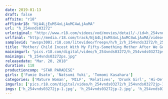 ```yaml
---
date: 2019-01-13
draft: false
affsite: "r18"
afflinkr18: "NjA4LjEuMS4xLjAuMC4wLjAuMA"
url: "h_254vnds03272"
urloriginal: "http://www.r18.com/videos/vod/movies/detail/-/id=h_254vnds03272"
urlfinal: "http://media.r18.com/track/NjA4LjEuMS4xLjAuMC4wLjAuMA/videos/vod/movies/detail/-/id=h_254vnds03272"
samplevid: "awspv3001.r18.com/litevideo/freepv/h/h_2/h_254vnds3272/h_254vnds3272_dmb_w.mp4"
title: "Mother/ Child Incest With My Fifty-Something Mother After We Got Drunk And Stupid"
mainimgurl: "pics.r18.com/digital/video/h_254vnds03272/h_254vnds03272ps.jpg"
mainimgs: "h_254vnds03272ps.jpg"
releasedate: "Mar. 20, 2018"
duration: 118
productioncomp: "STAR PARADISE"
girls: ['Fumie Osato', 'Natsumi Yuki', 'Tomomi Kasahara']
categories: ['Mature Woman', 'MILF', 'Relatives', 'Drunk Girl', 'Hi-Def']
imgurls: ['pics.r18.com/digital/video/h_254vnds03272/h_254vnds03272jp-1.jpg', 'pics.r18.com/digital/video/h_254vnds03272/h_254vnds03272jp-2.jpg', 'pics.r18.com/digital/video/h_254vnds03272/h_254vnds03272jp-3.jpg', 'pics.r18.com/digital/video/h_254vnds03272/h_254vnds03272jp-4.jpg', 'pics.r18.com/digital/video/h_254vnds03272/h_254vnds03272jp-5.jpg', 'pics.r18.com/digital/video/h_254vnds03272/h_254vnds03272jp-6.jpg', 'pics.r18.com/digital/video/h_254vnds03272/h_254vnds03272jp-7.jpg', 'pics.r18.com/digital/video/h_254vnds03272/h_254vnds03272jp-8.jpg', 'pics.r18.com/digital/video/h_254vnds03272/h_254vnds03272jp-9.jpg', 'pics.r18.com/digital/video/h_254vnds03272/h_254vnds03272jp-10.jpg', 'pics.r18.com/digital/video/h_254vnds03272/h_254vnds03272jp-11.jpg', 'pics.r18.com/digital/video/h_254vnds03272/h_254vnds03272jp-12.jpg', 'pics.r18.com/digital/video/h_254vnds03272/h_254vnds03272jp-13.jpg', 'pics.r18.com/digital/video/h_254vnds03272/h_254vnds03272jp-14.jpg', 'pics.r18.com/digital/video/h_254vnds03272/h_254vnds03272jp-15.jpg', 'pics.r18.com/digital/video/h_254vnds03272/h_254vnds03272jp-16.jpg', 'pics.r18.com/digital/video/h_254vnds03272/h_254vnds03272jp-17.jpg', 'pics.r18.com/digital/video/h_254vnds03272/h_254vnds03272jp-18.jpg', 'pics.r18.com/digital/video/h_254vnds03272/h_254vnds03272jp-19.jpg', 'pics.r18.com/digital/video/h_254vnds03272/h_254vnds03272jp-20.jpg']
imgs: ['h_254vnds03272jp-1.jpg', 'h_254vnds03272jp-2.jpg', 'h_254vnds03272jp-3.jpg', 'h_254vnds03272jp-4.jpg', 'h_254vnds03272jp-5.jpg', 'h_254vnds03272jp-6.jpg', 'h_254vnds03272jp-7.jpg', 'h_254vnds03272jp-8.jpg', 'h_254vnds03272jp-9.jpg', 'h_254vnds03272jp-10.jpg', 'h_254vnds03272jp-11.jpg', 'h_254vnds03272jp-12.jpg', 'h_254vnds03272jp-13.jpg', 'h_254vnds03272jp-14.jpg', 'h_254vnds03272jp-15.jpg', 'h_254vnds03272jp-16.jpg', 'h_254vnds03272jp-17.jpg', 'h_254vnds03272jp-18.jpg', 'h_254vnds03272jp-19.jpg', 'h_254vnds03272jp-20.jpg']
---
```

